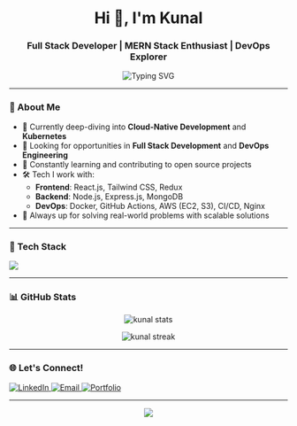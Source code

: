 <h1 align="center">Hi 👋, I'm Kunal</h1>
<h3 align="center">Full Stack Developer | MERN Stack Enthusiast | DevOps Explorer</h3>

<p align="center">
  <img src="https://readme-typing-svg.herokuapp.com?font=Fira+Code&size=24&pause=1000&color=00FFAB&center=true&vCenter=true&width=440&lines=Building+the+Web+one+line+at+a+time!;MERN+Stack+%7C+DevOps+%7C+Open+Source+Contributor" alt="Typing SVG" />
</p>

---

### 🚀 About Me

- 🌱 Currently deep-diving into **Cloud-Native Development** and **Kubernetes**
- 💼 Looking for opportunities in **Full Stack Development** and **DevOps Engineering**
- 🧠 Constantly learning and contributing to open source projects
- 🛠️ Tech I work with:
  - **Frontend**: React.js, Tailwind CSS, Redux
  - **Backend**: Node.js, Express.js, MongoDB
  - **DevOps**: Docker, GitHub Actions, AWS (EC2, S3), CI/CD, Nginx
- 🧩 Always up for solving real-world problems with scalable solutions

---

### 🧰 Tech Stack

<p align="left">
  <img src="https://skillicons.dev/icons?i=react,nodejs,express,mongodb,js,ts,html,css,tailwind,docker,git,github,aws,linux,bash,vscode" />
</p>

---

### 📊 GitHub Stats

<p align="center">
  <img src="https://github-readme-stats.vercel.app/api?username=suraniyakunal&show_icons=true&theme=tokyonight" alt="kunal stats"/>
</p>

<p align="center">
  <img src="https://github-readme-streak-stats.herokuapp.com?user=suraniyakunal&theme=tokyonight" alt="kunal streak"/>
</p>

---

### 🌐 Let's Connect!

<p>
  <a href="https://www.linkedin.com/in/kunalsuraniya" target="_blank">
    <img alt="LinkedIn" src="https://img.shields.io/badge/LinkedIn-blue?style=for-the-badge&logo=linkedin&logoColor=white"/>
  </a>
  <a href="mailto:kunalsuraniya123@gmail.com">
    <img alt="Email" src="https://img.shields.io/badge/Gmail-red?style=for-the-badge&logo=gmail&logoColor=white"/>
  </a>
  <a href="https://portfolio.yourdomain.com" target="_blank">
    <img alt="Portfolio" src="https://img.shields.io/badge/Portfolio-000?style=for-the-badge&logo=vercel&logoColor=white"/>
  </a>
</p>

---

<p align="center">
  <img src="https://capsule-render.vercel.app/api?type=waving&color=00FFAB&height=100&section=footer"/>
</p>

